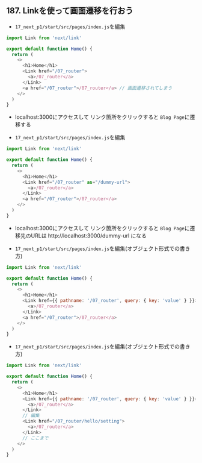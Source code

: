 ## 187. Linkを使って画面遷移を行おう

+ `17_next_p1/start/src/pages/index.js`を編集<br>

```js:index.js
import Link from 'next/link'

export default function Home() {
  return (
    <>
      <h1>Home</h1>
      <Link href="/07_router">
        <a>/07_router</a>
      </Link>
      <a href="/07_router">/07_router</a> // 画面遷移されてしまう
    </>
  )
}
```

+ localhost:3000にアクセスして リンク箇所をクリックすると `Blog Page`に遷移する<br>

+ `17_next_p1/start/src/pages/index.js`を編集<br>

```js:index.js
import Link from 'next/link'

export default function Home() {
  return (
    <>
      <h1>Home</h1>
      <Link href="/07_router" as="/dummy-url">
        <a>/07_router</a>
      </Link>
      <a href="/07_router">/07_router</a>
    </>
  )
}
```

+ localhost:3000にアクセスして リンク箇所をクリックすると `Blog Page`に遷移先のURLは http://localhost:3000/dummy-url になる<br>

+ `17_next_p1/start/src/pages/index.js`を編集(オブジェクト形式での書き方)<br>

```js:index.js
import Link from 'next/link'

export default function Home() {
  return (
    <>
      <h1>Home</h1>
      <Link href={{ pathname: '/07_router', query: { key: 'value' } }}> // 遷移先のURLは http://localhost:3000/07_router?key=value になる
        <a>/07_router</a>
      </Link>
      <a href="/07_router">/07_router</a>
    </>
  )
}
```

+ `17_next_p1/start/src/pages/index.js`を編集(オブジェクト形式での書き方)<br>

```js:index.js
import Link from 'next/link'

export default function Home() {
  return (
    <>
      <h1>Home</h1>
      <Link href={{ pathname: '/07_router', query: { key: 'value' } }}>
        <a>/07_router</a>
      </Link>
      // 編集
      <Link href="/07_router/hello/setting">
        <a>/07_router</a>
      </Link>
      // ここまで
    </>
  )
}
```
